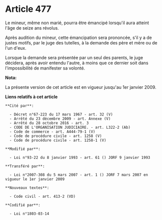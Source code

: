 # Article 477

Le mineur, même non marié, pourra être émancipé lorsqu'il aura atteint l'âge de seize ans révolus.

Après audition du mineur, cette émancipation sera prononcée, s'il y a de justes motifs, par le juge des tutelles, à la
demande des père et mère ou de l'un d'eux.

Lorsque la demande sera présentée par un seul des parents, le juge décidera, après avoir entendu l'autre, à moins que ce
dernier soit dans l'impossibilité de manifester sa volonté.

**Nota:**

La présente version de cet article est en vigueur jusqu'au 1er janvier 2009.

**Liens relatifs à cet article**

	**Cité par**:

	  - Décret n°67-223 du 17 mars 1967 - art. 32 (V)
	  - Arrêté du 23 décembre 2009 - art. Annexe (V)
	  - Arrêté du 28 octobre 2016 - art. 3
	  - CODE DE L'ORGANISATION JUDICIAIRE. - art. L322-2 (Ab)
	  - Code de commerce - art. A444-79-1 (V)
	  - Code de procédure civile - art. 1258 (V)
	  - Code de procédure civile - art. 1258-1 (V)

	**Modifié par**:

	  - Loi n°93-22 du 8 janvier 1993 - art. 61 () JORF 9 janvier 1993

	**Transféré par**:

	  - Loi n°2007-308 du 5 mars 2007 - art. 1 () JORF 7 mars 2007 en vigueur le 1er janvier 2009

	**Nouveaux textes**:

	  - Code civil - art. 413-2 (VD)

	**Codifié par**:

	  - Loi n°1803-03-14
